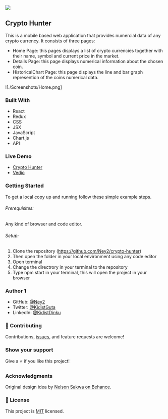 ![](https://img.shields.io/badge/Microverse-blueviolet)
## Crypto Hunter
This is a mobile based web application that provides numercial data of any crypto currency.
It consists of three pages: 
   - Home Page: this pages displays a list of crypto currencies together with their name, symbol and current price in the market.
   - Details Page: this page displays numerical information about the chosen coin.
   - HistoricalChart Page: this page displays the line and bar graph represention of the coins numerical data.
   
 ![./Screenshots/Home.png]
 
### Built With
- React
- Redux
- CSS
- JSX
- JavaScript
- Chart.js
- API
  
### Live Demo
- [Crypto Hunter](https://admirable-chimera-5ddbb5.netlify.app/)
- [Vedio](https://drive.google.com/file/d/1xoXsbl5HFcQWJ6SYrD5sAt_o1wvtSeIz/view?usp=sharing)

### Getting Started
To get a local copy up and running follow these simple example steps.

###### Prerequisites:
Any kind of browser and code editor.

###### Setup:
   1. Clone the repository (https://github.com/Ney2/crypto-hunter)
   2. Then open the folder in your local environment using any code editor
   3. Open terminal
   4. Change the directrory in your terminal to the repository
   5. Type npm start in your terminal, this will open the project in your browser

### Author 1
- GitHub: [@Ney2](https://github.com/Ney2)
- Twitter: [@KidistGuta](https://twitter.com/GutaKidist)
- LinkedIn: [@KidistDinku](https://www.linkedin.com/in/kidist-guta-014025183/)

### 🤝 Contributing
Contributions, [issues](https://github.com/Ney2/crypto-hunter/issues), and feature requests are welcome!

### Show your support
Give a ⭐️ if you like this project!

### Acknowledgments
Original design idea by [Nelson Sakwa on Behance](https://www.behance.net/sakwadesignstudio).

### 📝 License
This project is [MIT](https://github.com/Ney2/readme-template/blob/master/MIT.md) licensed.
